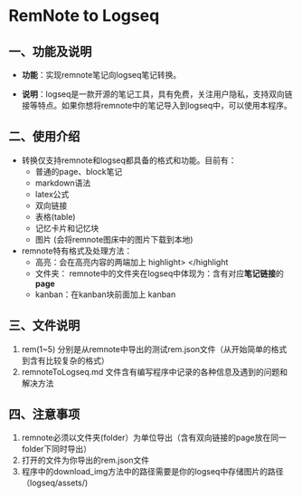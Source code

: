 # RemNote to Logseq

## 一、功能及说明

* **功能**：实现remnote笔记向logseq笔记转换。

* **说明**：logseq是一款开源的笔记工具，具有免费，关注用户隐私，支持双向链接等特点。如果你想将remnote中的笔记导入到logseq中，可以使用本程序。

## 二、使用介绍

* 转换仅支持remnote和logseq都具备的格式和功能。目前有：
  * 普通的page、block笔记
  * markdown语法
  * latex公式
  * 双向链接
  * 表格(table)
  * 记忆卡片和记忆块
  * 图片 (会将remnote图床中的图片下载到本地)
* remnote特有格式及处理方法：
  * 高亮：会在高亮内容的两端加上 highlight> </highlight
  * 文件夹： remnote中的文件夹在logseq中体现为：含有对应**笔记链接**的**page**
  * kanban：在kanban块前面加上 kanban

## 三、文件说明

1. rem(1~5) 分别是从remnote中导出的测试rem.json文件（从开始简单的格式到含有比较复杂的格式）
2. remnoteToLogseq.md 文件含有编写程序中记录的各种信息及遇到的问题和解决方法

## 四、注意事项

1. remnote必须以文件夹(folder）为单位导出（含有双向链接的page放在同一folder下同时导出）
1. 打开的文件为你导出的rem.json文件
1. 程序中的download_img方法中的路径需要是你的logseq中存储图片的路径（logseq/assets/)